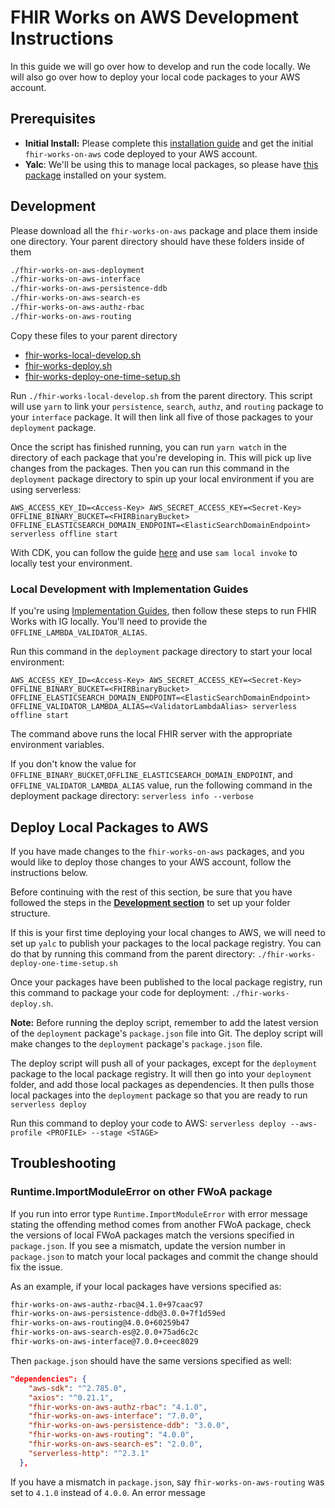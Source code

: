 # FHIR Works on AWS Development Instructions

In this guide we will go over how to develop and run the code locally. We will also go over how to deploy your local code packages to your AWS account.

## Prerequisites

- **Initial Install:** Please complete this [installation guide](./INSTALL.md) and get the initial `fhir-works-on-aws` code deployed to your AWS account.
- **Yalc**: We'll be using this to manage local packages, so please have [this package](https://github.com/whitecolor/yalc) installed on your system.

## Development

Please download all the `fhir-works-on-aws` package and place them inside one directory. Your parent directory should have these folders inside of them

```sh
./fhir-works-on-aws-deployment
./fhir-works-on-aws-interface
./fhir-works-on-aws-persistence-ddb
./fhir-works-on-aws-search-es
./fhir-works-on-aws-authz-rbac
./fhir-works-on-aws-routing
```

Copy these files to your parent directory

- [fhir-works-local-develop.sh](./scripts/fhir-works-local-develop.sh)
- [fhir-works-deploy.sh](./scripts/fhir-works-deploy.sh)
- [fhir-works-deploy-one-time-setup.sh](./scripts/fhir-works-deploy-one-time-setup.sh)

Run `./fhir-works-local-develop.sh` from the parent directory. This script will use `yarn` to link your `persistence`, `search`, `authz`, and `routing` package to your `interface` package. It will then link all five of those packages to your `deployment` package.

Once the script has finished running, you can run `yarn watch` in the directory of each package that you're developing in. This will pick up live changes from the packages. Then you can run this command in the `deployment` package directory to spin up your local environment if you are using serverless:

`AWS_ACCESS_KEY_ID=<Access-Key> AWS_SECRET_ACCESS_KEY=<Secret-Key> OFFLINE_BINARY_BUCKET=<FHIRBinaryBucket> OFFLINE_ELASTICSEARCH_DOMAIN_ENDPOINT=<ElasticSearchDomainEndpoint> serverless offline start`

With CDK, you can follow the guide [here](https://docs.aws.amazon.com/serverless-application-model/latest/developerguide/serverless-cdk-testing.html) and use `sam local invoke` to locally test your environment.

### Local Development with Implementation Guides

If you're using [Implementation Guides](./USING_IMPLEMENTATION_GUIDES.md), then follow these steps to run FHIR Works with IG locally. You'll need to provide the `OFFLINE_LAMBDA_VALIDATOR_ALIAS`.

Run this command in the `deployment` package directory to start your local environment:

`AWS_ACCESS_KEY_ID=<Access-Key> AWS_SECRET_ACCESS_KEY=<Secret-Key> OFFLINE_BINARY_BUCKET=<FHIRBinaryBucket> OFFLINE_ELASTICSEARCH_DOMAIN_ENDPOINT=<ElasticSearchDomainEndpoint> OFFLINE_VALIDATOR_LAMBDA_ALIAS=<ValidatorLambdaAlias> serverless offline start`

The command above runs the local FHIR server with the appropriate environment variables.

If you don't know the value for `OFFLINE_BINARY_BUCKET`,`OFFLINE_ELASTICSEARCH_DOMAIN_ENDPOINT`, and `OFFLINE_VALIDATOR_LAMBDA_ALIAS` value, run the following command in the deployment package directory: `serverless info --verbose`


## Deploy Local Packages to AWS

If you have made changes to the `fhir-works-on-aws` packages, and you would like to deploy those changes to your AWS account, follow the instructions below.

Before continuing with the rest of this section, be sure that you have followed the steps in the [**Development section**](#development) to set up your folder structure.

If this is your first time deploying your local changes to AWS, we will need to set up `yalc` to publish your packages to the local package registry. You can do that by running this command from the parent directory: `./fhir-works-deploy-one-time-setup.sh`

Once your packages have been published to the local package registry, run this command to package your code for deployment: `./fhir-works-deploy.sh`.

**Note:** Before running the deploy script, remember to add the latest version of the `deployment` package's `package.json` file into Git. The deploy script will make changes to the `deployment` package's `package.json` file.

The deploy script will push all of your packages, except for the `deployment` package to the local package registry. It will then go into your `deployment` folder, and add those local packages as dependencies. It then pulls those local packages into the `deployment` package so that you are ready to run `serverless deploy`

Run this command to deploy your code to AWS:
`serverless deploy --aws-profile <PROFILE> --stage <STAGE>`

## Troubleshooting

### Runtime.ImportModuleError on other FWoA package

If you run into error type `Runtime.ImportModuleError` with error message stating the offending method comes from another FWoA package, check the versions of local FWoA packages match the versions specified in `package.json`. If you see a mismatch, update the version number in `package.json` to match your local packages and commit the change should fix the issue.

As an example, if your local packages have versions specified as:

```sh
fhir-works-on-aws-authz-rbac@4.1.0+97caac97
fhir-works-on-aws-persistence-ddb@3.0.0+7f1d59ed
fhir-works-on-aws-routing@4.0.0+60259b47
fhir-works-on-aws-search-es@2.0.0+75ad6c2c
fhir-works-on-aws-interface@7.0.0+ceec8029
```

Then `package.json` should have the same versions specified as well:

```json
"dependencies": {
    "aws-sdk": "^2.785.0",
    "axios": "^0.21.1",
    "fhir-works-on-aws-authz-rbac": "4.1.0",
    "fhir-works-on-aws-interface": "7.0.0",
    "fhir-works-on-aws-persistence-ddb": "3.0.0",
    "fhir-works-on-aws-routing": "4.0.0",
    "fhir-works-on-aws-search-es": "2.0.0",
    "serverless-http": "^2.3.1"
  },
```

If you have a mismatch in `package.json`, say `fhir-works-on-aws-routing` was set to `4.1.0` instead of `4.0.0`. An error message
